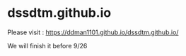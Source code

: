 # dssdtm.github.io

Please visit : https://ddman1101.github.io/dssdtm.github.io/

We will finish it before 9/26
